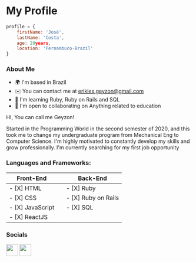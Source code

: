 # My Profile

```JavaScript
profile = {
    firstName: 'José',
    lastName: 'Costa',
    age: 20years,
    location: 'Pernambuco-Brazil'
}
```

### About Me

*   🌍  I'm based in Brazil
*   ✉️  You can contact me at [erikles.geyzon@gmail.com](mailto:erikles.geyzon@gmail.com)
*   🧠  I'm learning Ruby, Ruby on Rails and SQL
*   🤝  I'm open to collaborating on Anything related to education

HI, You can call me Geyzon!

Started in the Programming World in the second semester of 2020, and this took me to change my undergraduate program from Mechanical Eng to Computer Science.
I'm highly motivated to constantly develop my skills and grow professionally.
I'm currently searching for my first job opportunity

### Languages and Frameworks:

|     Front-End             |  |     Back-End              |
|   ---------------         |--|   --------------          |
|- [X] HTML                 |  | - [X] Ruby                |
|- [X] CSS                  |  | - [X] Ruby on Rails       |
|- [X] JavaScript           |  | - [X] SQL                 |
|- [X] ReactJS              |  |                           |


### Socials

<a href="https://www.github.com/GeyzonErik" target="_blank" rel="noreferrer"><img src="https://raw.githubusercontent.com/gauravghongde/social-icons/master/PNG/White/Github_white.png" width="32" height="32" /></a> <a href="https://www.linkedin.com/in/geyzoncosta" target="_blank" rel="noreferrer"><img src="https://raw.githubusercontent.com/gauravghongde/social-icons/master/PNG/White/LinkedIN_white.png" width="32" height="32" /></a>
